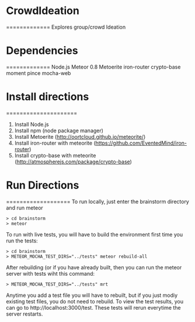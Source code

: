 # CrowdIdeation
=============
Explores group/crowd Ideation


# Dependencies
=============
Node.js
Meteor 0.8
Metoerite
iron-router
crypto-base
moment
pince
mocha-web



# Install directions
=====================
1. Install Node.js
2. Install npm (node package manager)
3. Install Metoerite (http://oortcloud.github.io/meteorite/)
4. Install iron-router with meteorite (https://github.com/EventedMind/iron-router)
4. Install crypto-base with meteorite (http://atmospherejs.com/package/crypto-base)

# Run Directions
===================
To run locally, just enter the brainstorm directory and run meteor

```
> cd brainstorm
> meteor
```



To run with live tests, you will have to build the environment first time you run the tests:

```
> cd brainstorm
> METEOR_MOCHA_TEST_DIRS="../tests" meteor rebuild-all
```

After rebuilding (or if you have already built, then you can run the meteor server with tests wiht this command:

```
> METEOR_MOCHA_TEST_DIRS="../tests" mrt
```

Anytime you add a test file you will have to rebuilt, but if you just modiy existing test files, you do not need to rebuild.  To view the test results, you can go to http://localhost:3000/test.  These tests will rerun everytime the server restarts.
